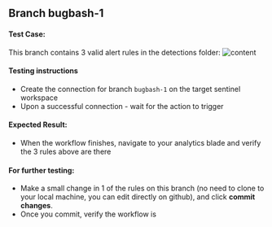 ## Branch bugbash-1

#### Test Case:

This branch contains 3 valid alert rules in the detections folder:
![content](https://raw.githubusercontent.com/erant10/sentinel-content-as-code-bugbash/bugbash-1/Images/bugbash1.png)

#### Testing instructions

- Create the connection for branch `bugbash-1` on the target sentinel workspace
- Upon a successful connection - wait for the action to trigger

#### Expected Result:

- When the workflow finishes, navigate to your analytics blade and verify the 3 rules above are there

#### For further testing: 
- Make a small change in 1 of the rules on this branch (no need to clone to your local machine, you can edit directly on github), and click **commit changes**.
- Once you commit, verify the workflow is 